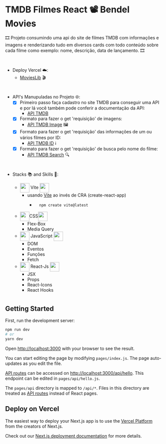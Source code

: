 # TMDB Filmes React 📽️  Bendel Movies

🎞️ Projeto consumindo uma api do site de filmes TMDB com informações e imagens e renderizando tudo em diversos cards com todo conteúdo sobre cada filme como exemplo: nome, descrição, data de lançamento. 🎞️
#
* Deploy Vercel ☁️:
  * [MoviesLib](https://react-movie-seven-sigma.vercel.app/) 🎬
#

* API's Manupuladas no Projeto 🌐:
    * [x] Primeiro passo faça cadastro no site TMDB para conseguir uma API e por lá você também pode conferir a documentação da API:
        * [API TMDB](https://www.themoviedb.org/)
    * [x] Formato para fazer o get 'requisição' de imagens:
      * [API TMDB Image](https://image.tmdb.org/t/p/w500/) 🖼️
    * [x] Formato para fazer o get 'requisição' das informações de um ou vários filmes por ID:
       * [API TMDB ID](https://api.themoviedb.org/3/movie/) ℹ️
    * [x] Formato para fazer o get 'requisição' de busca pelo nome do filme:
       * [API TMDB Search](https://api.themoviedb.org/3/search/movie/) 🔍
#

* Stacks 📚 and Skills 🧠:

    *  <img width='30' align='center' src='./public/vite.svg' /> Vite <img width='30' align='center' src='./public/vite.svg' />
        * usando [Vite](https://vitejs.dev/) ao invés de CRA (create-react-app)
            * ```
                npm create vite@latest 
    * <img width='30' align='center' src="https://cdn.jsdelivr.net/gh/devicons/devicon/icons/css3/css3-original-wordmark.svg" />CSS<img align='center' width='30' src="https://cdn.jsdelivr.net/gh/devicons/devicon/icons/css3/css3-original-wordmark.svg" />
        * Flex-Box
        * Media Query
    * <img width='30' align='center' src="https://cdn.jsdelivr.net/gh/devicons/devicon/icons/javascript/javascript-original.svg" /> JavaScript <img width='30' align='center' src="https://cdn.jsdelivr.net/gh/devicons/devicon/icons/javascript/javascript-original.svg" />
        * DOM
        * Eventos
        * Funções
        * Fetch
    * <img width='30' align='center' src="https://cdn.jsdelivr.net/gh/devicons/devicon/icons/react/react-original-wordmark.svg" /> React-Js <img width='30' align='center' src="https://cdn.jsdelivr.net/gh/devicons/devicon/icons/react/react-original-wordmark.svg" />
        * JSX
        * Props
        * React-Icons
        * React Hooks
#

## Getting Started

First, run the development server:

```bash
npm run dev
# or
yarn dev
```

Open [http://localhost:3000](http://localhost:3000) with your browser to see the result.

You can start editing the page by modifying `pages/index.js`. The page auto-updates as you edit the file.

[API routes](https://nextjs.org/docs/api-routes/introduction) can be accessed on [http://localhost:3000/api/hello](http://localhost:3000/api/hello). This endpoint can be edited in `pages/api/hello.js`.

The `pages/api` directory is mapped to `/api/*`. Files in this directory are treated as [API routes](https://nextjs.org/docs/api-routes/introduction) instead of React pages.

## Deploy on Vercel

The easiest way to deploy your Next.js app is to use the [Vercel Platform](https://vercel.com/new?utm_medium=default-template&filter=next.js&utm_source=create-next-app&utm_campaign=create-next-app-readme) from the creators of Next.js.

Check out our [Next.js deployment documentation](https://nextjs.org/docs/deployment) for more details.
